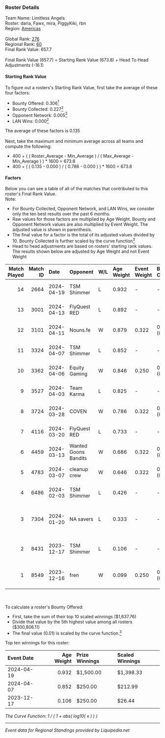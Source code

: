 ### Roster Details<br />
Team Name: Limitless Angels<br />
Roster: daria, Fawx, mira, PiggyKiki, rbn<br />
Region: [Americas]( ../standings_americas.md)<br />
<br />
Global Rank: [276](../standings_global.md)<br />
Regional Rank: [60]( ../standings_americas.md)<br />
Final Rank Value:  657.7<br />
<br />
Final Rank Value (657.7) = Starting Rank Value (673.8) + Head To Head Adjustments (-16.1)<br />

#### Starting Rank Value<br />
To figure out a rosters's Starting Rank Value, first take the average of these four factors:<br />
- Bounty Offered: 0.306[<sup>1</sup>](#table2)
- Bounty Collected: 0.227[<sup>2</sup>](#table1)
- Opponent Network: 0.005[<sup>2</sup>](#table1)
- LAN Wins: 0.000[<sup>2</sup>](#table1)

The average of these factors is 0.135<br />
<br />
Next, take the maximum and minimum average across all teams and compute the following:<br />
- 400 + ( ( Roster_Average - Min_Average ) / ( Max_Average - Min_Average ) ) * 1600 = 673.8
- 400 + ( ( 0.135 - 0.000 ) / ( 0.786 - 0.000 ) ) * 1600 = 673.8


#### Factors<br />
Below you can see a table of all of the matches that contributed to this roster's Final Rank Value.<br />
Note:<br />

- For Bounty Collected, Opponent Network, and LAN Wins, we consider only the ten best results over the past 6 months.
- Raw values for those factors are multiplied by Age Weight. Bounty and Opponent Network values are also multiplied by Event Weight. The adjusted value is shown in parenthesis.
- The final value for a factor is the total of its adjusted values divided by 10. Bounty Collected is further scaled by the curve function[<sup>3</sup>](#curveFunction)
- Head to head adjustments are based on rosters' starting rank values. The results shown below are adjusted by Age Weight and not Event Weight
<span id="table1"></span><br />


| Match Played | Match ID | Date       | Opponent             | W/L | Age Weight | Event Weight | Bounty Collected | Opponent Network | LAN Wins  | H2H Adj. | Roster                                           |
| -: | -: | :- | :- | :- | :- | :- | :- | :- | :- | -: | :- |
|           14 |     2664 | 2024-04-19 | TSM Shimmer          | L   | 0.932      | -            | -                | -                | -         |   -10.49 | daria, Fawx, mira, PiggyKiki, rbn                |
|           13 |     3001 | 2024-04-13 | FlyQuest RED         | L   | 0.892      | -            | -                | -                | -         |    -8.03 | daria, Fawx, mira, PiggyKiki, rbn                |
|           12 |     3101 | 2024-04-11 | Nouns.fe             | W   | 0.879      | 0.322        | 0.006 (0.002)    | 0.080 (0.023)    | 0 (0.000) |    13.71 | daria, Fawx, mira, PiggyKiki, rbn                |
|           11 |     3324 | 2024-04-07 | TSM Shimmer          | L   | 0.852      | -            | -                | -                | -         |   -10.29 | daria, Fawx, mira, PiggyKiki, rbn                |
|           10 |     3362 | 2024-04-06 | Equity Gaming        | W   | 0.846      | 0.250        | 0.000 (0.000)    | 0.000 (0.000)    | 0 (0.000) |     4.77 | daria, Fawx, mira, PiggyKiki, rbn                |
|            9 |     3527 | 2024-04-03 | Team Karma           | L   | 0.825      | -            | -                | -                | -         |   -12.44 | daria, Fawx, mira, PiggyKiki, rbn                |
|            8 |     3724 | 2024-03-28 | COVEN                | W   | 0.786      | 0.322        | 0.003 (0.001)    | 0.014 (0.004)    | 0 (0.000) |     7.31 | daria, Fawx, mira, PiggyKiki, rbn                |
|            7 |     4116 | 2024-03-20 | FlyQuest RED         | L   | 0.733      | -            | -                | -                | -         |    -7.43 | daria, Fawx, mira, PiggyKiki, rbn                |
|            6 |     4459 | 2024-03-13 | Wanted Goons Bandits | W   | 0.686      | 0.322        | 0.003 (0.001)    | 0.039 (0.009)    | 0 (0.000) |     9.68 | daria, Fawx, mira, PiggyKiki, rbn                |
|            5 |     4783 | 2024-03-07 | cleanup crew         | W   | 0.646      | 0.322        | 0.004 (0.001)    | 0.054 (0.011)    | 0 (0.000) |     9.74 | daria, Fawx, mira, PiggyKiki, rbn                |
|            4 |     6486 | 2024-02-03 | TSM Shimmer          | L   | 0.426      | -            | -                | -                | -         |    -5.64 | abby, empathy, Lx, madss, Phoebe                 |
|            3 |     7304 | 2024-01-20 | NA savers            | L   | 0.333      | -            | -                | -                | -         |    -6.16 | ARIANARCHIST, bungee, cinnamon, madss, PiggyKiki |
|            2 |     8431 | 2023-12-17 | TSM Shimmer          | L   | 0.106      | -            | -                | -                | -         |    -1.43 | chigen, empathy, Lx, Phoebe, vanessa             |
|            1 |     8549 | 2023-12-16 | fren                 | W   | 0.099      | 0.250        | 0.000 (0.000)    | 0.000 (0.000)    | 0 (0.000) |     0.56 | Cloudy_y, gadfly, gone, katalyyst, LadyLotus     |

<br />
<span id="table2"></span><br />
To calculate a roster's Bounty Offered:<br />

- First, take the sum of their top 10 scaled winnings ($1,637.76)
- Divide that value by the 5th highest value among all rosters ($300,806.11)
- The final value (0.01) is scaled by the curve function.[<sup>3</sup>](#curveFunction)

Top ten winnings for this roster:<br />

| Event Date | Age Weight | Prize Winnings | Scaled Winnings |
| :- | -: | :- | :- |
| 2024-04-19 |      0.932 | $1,500.00      | $1,398.33       |
| 2024-04-07 |      0.852 | $250.00        | $212.99         |
| 2023-12-17 |      0.106 | $250.00        | $26.44          |


<span id="curveFunction"></span>_The Curve Function: 1 / ( 1 + abs( log10( x ) ) )_<br />

---
_Event data for Regional Standings provided by Liquipedia.net_<br />
